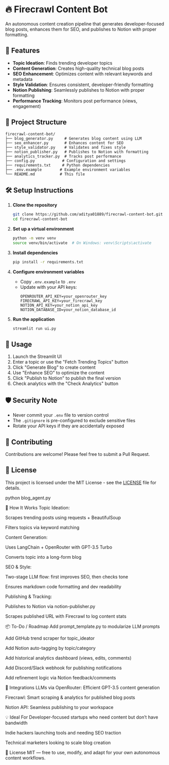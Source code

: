 # 🔥 Firecrawl Content Bot

An autonomous content creation pipeline that generates developer-focused blog posts, enhances them for SEO, and publishes to Notion with proper formatting.

## 🚀 Features

- **Topic Ideation**: Finds trending developer topics
- **Content Generation**: Creates high-quality technical blog posts
- **SEO Enhancement**: Optimizes content with relevant keywords and metadata
- **Style Validation**: Ensures consistent, developer-friendly formatting
- **Notion Publishing**: Seamlessly publishes to Notion with proper formatting
- **Performance Tracking**: Monitors post performance (views, engagement)

## 🧱 Project Structure

```
firecrawl-content-bot/
├── blog_generator.py     # Generates blog content using LLM
├── seo_enhancer.py       # Enhances content for SEO
├── style_validator.py    # Validates and fixes style
├── notion_publisher.py   # Publishes to Notion with formatting
├── analytics_tracker.py  # Tracks post performance
├── config.py            # Configuration and settings
├── requirements.txt     # Python dependencies
├── .env.example        # Example environment variables
└── README.md           # This file
```

## 🛠️ Setup Instructions

1. **Clone the repository**
   ```bash
   git clone https://github.com/aditya01889/firecrawl-content-bot.git
   cd firecrawl-content-bot
   ```

2. **Set up a virtual environment**
   ```bash
   python -m venv venv
   source venv/bin/activate  # On Windows: venv\Scripts\activate
   ```

3. **Install dependencies**
   ```bash
   pip install -r requirements.txt
   ```

4. **Configure environment variables**
   - Copy `.env.example` to `.env`
   - Update with your API keys:
     ```
     OPENROUTER_API_KEY=your_openrouter_key
     FIRECRAWL_API_KEY=your_firecrawl_key
     NOTION_API_KEY=your_notion_api_key
     NOTION_DATABASE_ID=your_notion_database_id
     ```

5. **Run the application**
   ```bash
   streamlit run ui.py
   ```

## 🔧 Usage

1. Launch the Streamlit UI
2. Enter a topic or use the "Fetch Trending Topics" button
3. Click "Generate Blog" to create content
4. Use "Enhance SEO" to optimize the content
5. Click "Publish to Notion" to publish the final version
6. Check analytics with the "Check Analytics" button

## 🛡️ Security Note

- Never commit your `.env` file to version control
- The `.gitignore` is pre-configured to exclude sensitive files
- Rotate your API keys if they are accidentally exposed

## 🤝 Contributing

Contributions are welcome! Please feel free to submit a Pull Request.

## 📄 License

This project is licensed under the MIT License - see the [LICENSE](LICENSE) file for details.

python blog_agent.py


🧠 How It Works
Topic Ideation:

Scrapes trending posts using requests + BeautifulSoup

Filters topics via keyword matching

Content Generation:

Uses LangChain + OpenRouter with GPT-3.5 Turbo

Converts topic into a long-form blog

SEO & Style:

Two-stage LLM flow: first improves SEO, then checks tone

Ensures markdown code formatting and dev readability

Publishing & Tracking:

Publishes to Notion via notion-publisher.py

Scrapes published URL with Firecrawl to log content stats

📦 To-Do / Roadmap
 Add prompt_template.py to modularize LLM prompts

 Add GitHub trend scraper for topic_ideator

 Add Notion auto-tagging by topic/category

 Add historical analytics dashboard (views, edits, comments)

 Add Discord/Slack webhook for publishing notifications

 Add refinement logic via Notion feedback/comments

🤝 Integrations
LLMs via OpenRouter: Efficient GPT-3.5 content generation

Firecrawl: Smart scraping & analytics for published blog posts

Notion API: Seamless publishing to your workspace

💡 Ideal For
Developer-focused startups who need content but don’t have bandwidth

Indie hackers launching tools and needing SEO traction

Technical marketers looking to scale blog creation

📄 License
MIT — free to use, modify, and adapt for your own autonomous content workflows.

